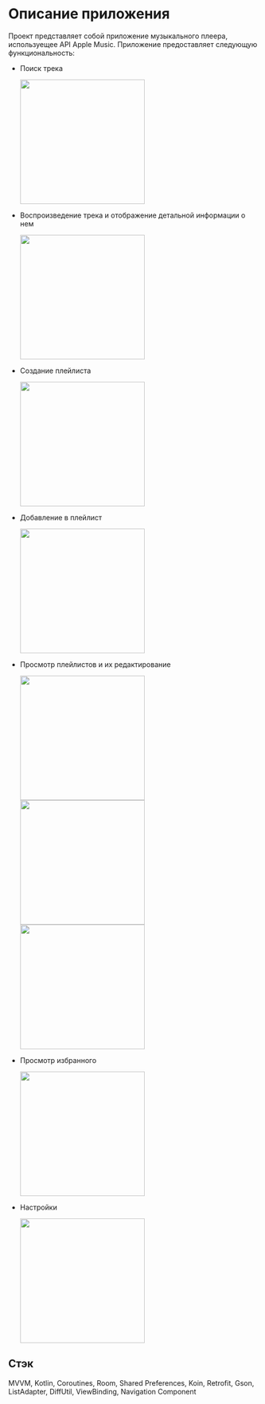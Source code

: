 # Описание приложения

Проект представляет собой приложение музыкального плеера, используещее API Apple Music. Приложение предоставляет следующую функциональность:

- Поиск трека

  <img src="https://github.com/VPolikushin94/Playlist_Maker/assets/121296133/7a4c0245-69fa-4121-a55b-eb86d63bae70" width="250"/>

- Воспроизведение трека и отображение детальной информации о нем

  <img src="https://github.com/VPolikushin94/Playlist_Maker/assets/121296133/fc49be28-302d-42a7-b9f2-2bc748ca02bf" width="250"/>

- Создание плейлиста

  <img src="https://github.com/VPolikushin94/Playlist_Maker/assets/121296133/8922f96a-17d4-4236-9fc5-baac95f59e1a" width="250"/>

- Добавление в плейлист

  <img src="https://github.com/VPolikushin94/Playlist_Maker/assets/121296133/969b881f-57a7-49d0-829b-7f44985279af" width="250"/>

- Просмотр плейлистов и их редактирование

  <img src="https://github.com/VPolikushin94/Playlist_Maker/assets/121296133/9cd0c8cf-4bf0-4b61-a9d9-7e676bc4c15e" width="250"/>
  <img src="https://github.com/VPolikushin94/Playlist_Maker/assets/121296133/6466ac86-1c06-40b2-836c-4767795fe862" width="250"/>
  <img src="https://github.com/VPolikushin94/Playlist_Maker/assets/121296133/5515fd36-6364-4083-b7ff-91dc60d44082" width="250"/>

- Просмотр избранного

  <img src="https://github.com/VPolikushin94/Playlist_Maker/assets/121296133/1a435e44-40fc-4c8e-87d3-2dba7fde2576" width="250"/>

- Настройки

  <img src="https://github.com/VPolikushin94/Playlist_Maker/assets/121296133/9651979d-c84a-47c0-a725-fa3721a17288" width="250"/>

## Стэк

MVVM, Kotlin, Coroutines, Room, Shared Preferences, Koin, Retrofit, Gson, ListAdapter, DiffUtil, ViewBinding, Navigation Component

